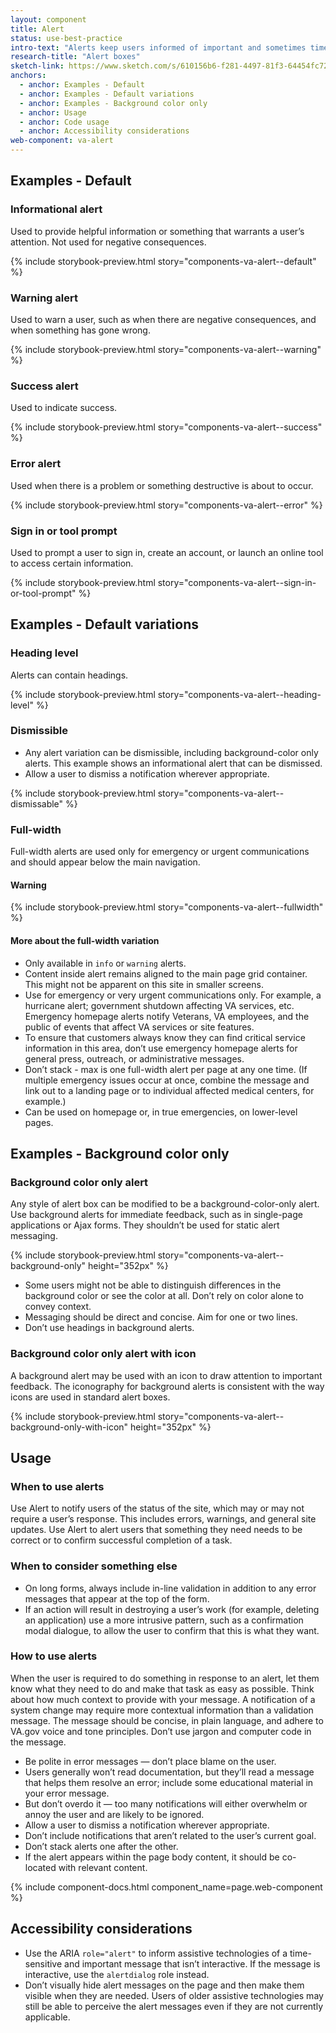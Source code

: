 ```yaml
---
layout: component
title: Alert
status: use-best-practice
intro-text: "Alerts keep users informed of important and sometimes time-sensitive changes."
research-title: "Alert boxes"
sketch-link: https://www.sketch.com/s/610156b6-f281-4497-81f3-64454fc72156/p/5E24F540-2558-488C-BD6D-823F4A2F5607
anchors:
  - anchor: Examples - Default
  - anchor: Examples - Default variations
  - anchor: Examples - Background color only
  - anchor: Usage
  - anchor: Code usage
  - anchor: Accessibility considerations
web-component: va-alert
---
```


## Examples - Default
### Informational alert

Used to provide helpful information or something that warrants a user’s attention. Not used for negative consequences.

{% include storybook-preview.html story="components-va-alert--default" %}

### Warning alert

Used to warn a user, such as when there are negative consequences, and when something has gone wrong.

{% include storybook-preview.html story="components-va-alert--warning" %}

### Success alert

Used to indicate success.

{% include storybook-preview.html story="components-va-alert--success" %}

### Error alert

Used when there is a problem or something destructive is about to occur.

{% include storybook-preview.html story="components-va-alert--error" %}

### Sign in or tool prompt

Used to prompt a user to sign in, create an account, or launch an online tool to access certain information.

{% include storybook-preview.html story="components-va-alert--sign-in-or-tool-prompt" %}

## Examples - Default variations

### Heading level

Alerts can contain headings.

{% include storybook-preview.html story="components-va-alert--heading-level" %}

### Dismissible 

* Any alert variation can be dismissible, including background-color only alerts. This example shows an informational alert that can be dismissed.
* Allow a user to dismiss a notification wherever appropriate.

{% include storybook-preview.html story="components-va-alert--dismissable" %}

### Full-width

Full-width alerts are used only for emergency or urgent communications and should appear below the main navigation. 

#### Warning

{% include storybook-preview.html story="components-va-alert--fullwidth" %}

#### More about the full-width variation

- Only available in `info` or `warning` alerts.
- Content inside alert remains aligned to the main page grid container. This might not be apparent on this site in smaller screens.
- Use for emergency or very urgent communications only. For example, a hurricane alert; government shutdown affecting VA services, etc. Emergency homepage alerts notify Veterans, VA employees, and the public of events that affect VA services or site features.
- To ensure that customers always know they can find critical service information in this area, don’t use emergency homepage alerts for general press, outreach, or administrative messages.
- Don’t stack - max is one full-width alert per page at any one time. (If multiple emergency issues occur at once, combine the message and link out to a landing page or to individual affected medical centers, for example.)
- Can be used on homepage or, in true emergencies, on lower-level pages.

## Examples - Background color only

### Background color only alert

Any style of alert box can be modified to be a background-color-only alert. Use background alerts for immediate feedback, such as in single-page applications or Ajax forms. They shouldn’t be used for static alert messaging.

{% include storybook-preview.html story="components-va-alert--background-only" height="352px" %}

- Some users might not be able to distinguish differences in the background color or see the color at all. Don’t rely on color alone to convey context. 
- Messaging should be direct and concise. Aim for one or two lines.
- Don’t use headings in background alerts.

### Background color only alert with icon

A background alert may be used with an icon to draw attention to important feedback. The iconography for background alerts is consistent with the way icons are used in standard alert boxes.

{% include storybook-preview.html story="components-va-alert--background-only-with-icon" height="352px" %}

## Usage

### When to use alerts

Use Alert to notify users of the status of the site, which may or may not require a user’s response. This includes errors, warnings, and general site updates. Use Alert to alert users that something they need needs to be correct or to confirm successful completion of a task.

### When to consider something else

* On long forms, always include in-line validation in addition to any error messages that appear at the top of the form.
* If an action will result in destroying a user’s work (for example, deleting an application) use a more intrusive pattern, such as a confirmation modal dialogue, to allow the user to confirm that this is what they want.

### How to use alerts

When the user is required to do something in response to an alert, let them know what they need to do and make that task as easy as possible. Think about how much context to provide with your message. A notification of a system change may require more contextual information than a validation message. The message should be concise, in plain language, and adhere to VA.gov voice and tone principles. Don’t use jargon and computer code in the message.

* Be polite in error messages — don’t place blame on the user.
* Users generally won’t read documentation, but they’ll  read a message that helps them resolve an error; include some educational material in your error message.
* But don’t overdo it — too many notifications will either overwhelm or annoy the user and are likely to be ignored.
* Allow a user to dismiss a notification wherever appropriate.
* Don’t include notifications that aren’t related to the user’s current goal.
* Don’t stack alerts one after the other.
* If the alert appears within the page body content, it should be co-located with relevant content.

{% include component-docs.html component_name=page.web-component %}

## Accessibility considerations

* Use the ARIA `role="alert"` to inform assistive technologies of a time-sensitive and important message that isn’t interactive. If the message is interactive, use the `alertdialog` role instead.
* Don’t visually hide alert messages on the page and then make them visible when they are needed. Users of older assistive technologies may still be able to perceive the alert messages even if they are not currently applicable.

